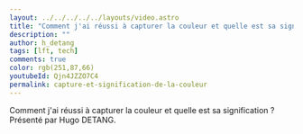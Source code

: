 ```yaml
---
layout: ../../../../../layouts/video.astro
title: "Comment j'ai réussi à capturer la couleur et quelle est sa signification ? #LFT 31/03/23"
description: ""
author: h_detang
tags: [lft, tech]
comments: true
color: rgb(251,87,66)
youtubeId: Qjn4JZZO7C4
permalink: capture-et-signification-de-la-couleur
---
```


Comment j'ai réussi à capturer la couleur et quelle est sa signification ?
Présenté par Hugo DETANG.
